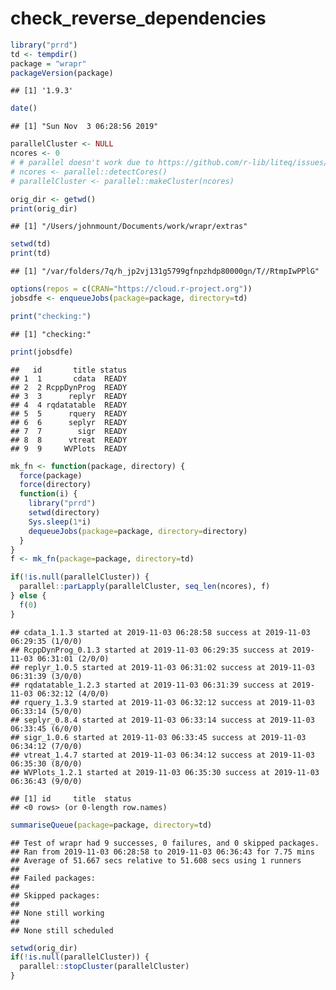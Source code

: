 check\_reverse\_dependencies
================

``` r
library("prrd")
td <- tempdir()
package = "wrapr"
packageVersion(package)
```

    ## [1] '1.9.3'

``` r
date()
```

    ## [1] "Sun Nov  3 06:28:56 2019"

``` r
parallelCluster <- NULL
ncores <- 0
# # parallel doesn't work due to https://github.com/r-lib/liteq/issues/22
# ncores <- parallel::detectCores()
# parallelCluster <- parallel::makeCluster(ncores)

orig_dir <- getwd()
print(orig_dir)
```

    ## [1] "/Users/johnmount/Documents/work/wrapr/extras"

``` r
setwd(td)
print(td)
```

    ## [1] "/var/folders/7q/h_jp2vj131g5799gfnpzhdp80000gn/T//RtmpIwPPlG"

``` r
options(repos = c(CRAN="https://cloud.r-project.org"))
jobsdfe <- enqueueJobs(package=package, directory=td)

print("checking:")
```

    ## [1] "checking:"

``` r
print(jobsdfe)
```

    ##   id       title status
    ## 1  1       cdata  READY
    ## 2  2 RcppDynProg  READY
    ## 3  3      replyr  READY
    ## 4  4 rqdatatable  READY
    ## 5  5      rquery  READY
    ## 6  6      seplyr  READY
    ## 7  7        sigr  READY
    ## 8  8      vtreat  READY
    ## 9  9     WVPlots  READY

``` r
mk_fn <- function(package, directory) {
  force(package)
  force(directory)
  function(i) {
    library("prrd")
    setwd(directory)
    Sys.sleep(1*i)
    dequeueJobs(package=package, directory=directory)
  }
}
f <- mk_fn(package=package, directory=td)

if(!is.null(parallelCluster)) {
  parallel::parLapply(parallelCluster, seq_len(ncores), f)
} else {
  f(0)
}
```

    ## cdata_1.1.3 started at 2019-11-03 06:28:58 success at 2019-11-03 06:29:35 (1/0/0) 
    ## RcppDynProg_0.1.3 started at 2019-11-03 06:29:35 success at 2019-11-03 06:31:01 (2/0/0) 
    ## replyr_1.0.5 started at 2019-11-03 06:31:02 success at 2019-11-03 06:31:39 (3/0/0) 
    ## rqdatatable_1.2.3 started at 2019-11-03 06:31:39 success at 2019-11-03 06:32:12 (4/0/0) 
    ## rquery_1.3.9 started at 2019-11-03 06:32:12 success at 2019-11-03 06:33:14 (5/0/0) 
    ## seplyr_0.8.4 started at 2019-11-03 06:33:14 success at 2019-11-03 06:33:45 (6/0/0) 
    ## sigr_1.0.6 started at 2019-11-03 06:33:45 success at 2019-11-03 06:34:12 (7/0/0) 
    ## vtreat_1.4.7 started at 2019-11-03 06:34:12 success at 2019-11-03 06:35:30 (8/0/0) 
    ## WVPlots_1.2.1 started at 2019-11-03 06:35:30 success at 2019-11-03 06:36:43 (9/0/0)

    ## [1] id     title  status
    ## <0 rows> (or 0-length row.names)

``` r
summariseQueue(package=package, directory=td)
```

    ## Test of wrapr had 9 successes, 0 failures, and 0 skipped packages. 
    ## Ran from 2019-11-03 06:28:58 to 2019-11-03 06:36:43 for 7.75 mins 
    ## Average of 51.667 secs relative to 51.608 secs using 1 runners
    ## 
    ## Failed packages:   
    ## 
    ## Skipped packages:   
    ## 
    ## None still working
    ## 
    ## None still scheduled

``` r
setwd(orig_dir)
if(!is.null(parallelCluster)) {
  parallel::stopCluster(parallelCluster)
}
```
